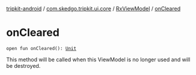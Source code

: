 [tripkit-android](../../index.md) / [com.skedgo.tripkit.ui.core](../index.md) / [RxViewModel](index.md) / [onCleared](./on-cleared.md)

# onCleared

`open fun onCleared(): `[`Unit`](https://kotlinlang.org/api/latest/jvm/stdlib/kotlin/-unit/index.html)

This method will be called when this ViewModel is no longer used and will be destroyed.

